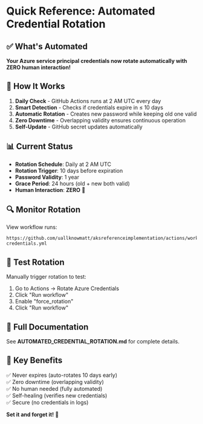 # Quick Reference: Automated Credential Rotation

## ✅ What's Automated

**Your Azure service principal credentials now rotate automatically with ZERO human interaction!**

## 🔄 How It Works

1. **Daily Check** - GitHub Actions runs at 2 AM UTC every day
2. **Smart Detection** - Checks if credentials expire in ≤ 10 days
3. **Automatic Rotation** - Creates new password while keeping old one valid
4. **Zero Downtime** - Overlapping validity ensures continuous operation
5. **Self-Update** - GitHub secret updates automatically

## 📊 Current Status

- **Rotation Schedule**: Daily at 2 AM UTC
- **Rotation Trigger**: 10 days before expiration
- **Password Validity**: 1 year
- **Grace Period**: 24 hours (old + new both valid)
- **Human Interaction**: **ZERO** 🎉

## 🔍 Monitor Rotation

View workflow runs:
```
https://github.com/uallknowmatt/aksreferenceimplementation/actions/workflows/rotate-credentials.yml
```

## 🧪 Test Rotation

Manually trigger rotation to test:

1. Go to Actions → Rotate Azure Credentials
2. Click "Run workflow"
3. Enable "force_rotation"
4. Click "Run workflow"

## 📖 Full Documentation

See **AUTOMATED_CREDENTIAL_ROTATION.md** for complete details.

## 🎯 Key Benefits

✅ Never expires (auto-rotates 10 days early)  
✅ Zero downtime (overlapping validity)  
✅ No human needed (fully automated)  
✅ Self-healing (verifies new credentials)  
✅ Secure (no credentials in logs)  

**Set it and forget it!** 🚀
